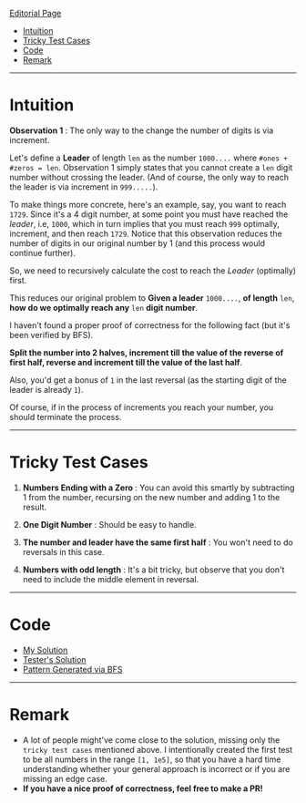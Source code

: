 [Editorial Page](../nutanix-set-3.md)


<!-- vim-markdown-toc GFM -->

* [Intuition](#intuition)
* [Tricky Test Cases](#tricky-test-cases)
* [Code](#code)
* [Remark](#remark)

<!-- vim-markdown-toc -->

----

# Intuition
**Observation 1** : The only way to the change the number of digits is via increment.

Let's define a **Leader** of length `len` as the number `1000....` where `#ones + #zeros = len`. Observation 1 simply states that you cannot create a `len` digit number without crossing the leader. (And of course, the only way to reach the leader is via increment in `999.....`).

To make things more concrete, here's an example, say, you want to reach `1729`. Since it's a 4 digit number, at some point you must have reached the *leader*, i.e, `1000`, which in turn implies that you must reach `999` optimally, increment, and then reach `1729`. Notice that this observation reduces the number of digits in our original number by 1 (and this process would continue further).

So, we need to recursively calculate the cost to reach the *Leader* (optimally) first.

This reduces our original problem to **Given a leader** `1000....`, **of length** `len`, **how do we optimally reach any** `len` **digit number**.

I haven't found a proper proof of correctness for the following fact (but it's been verified by BFS).

**Split the number into 2 halves, increment till the value of the reverse of first half, reverse and increment till the value of the last half**.

Also, you'd get a bonus of `1` in the last reversal (as the starting digit of the leader is already `1`).

Of course, if in the process of increments you reach your number, you should terminate the process. 

----

# Tricky Test Cases
1) **Numbers Ending with a Zero** : You can avoid this smartly by subtracting 1 from the number, recursing on the new number and adding 1 to the result.

2) **One Digit Number** : Should be easy to handle.

3) **The number and leader have the same first half** : You won't need to do reversals in this case.

4) **Numbers with odd length** : It's a bit tricky, but observe that you don't need to include the middle element in reversal.

----

# Code
* [My Solution](solution.cpp)
* [Tester's Solution](stupid.cpp)
* [Pattern Generated via BFS](pattern.txt)

----

# Remark
* A lot of people might've come close to the solution, missing only the `tricky test cases` mentioned above. I intentionally created the first test to be all numbers in the range `[1, 1e5]`, so that you have a hard time understanding whether your general approach is incorrect or if you are missing an edge case. 
* **If you have a nice proof of correctness, feel free to make a PR!**
